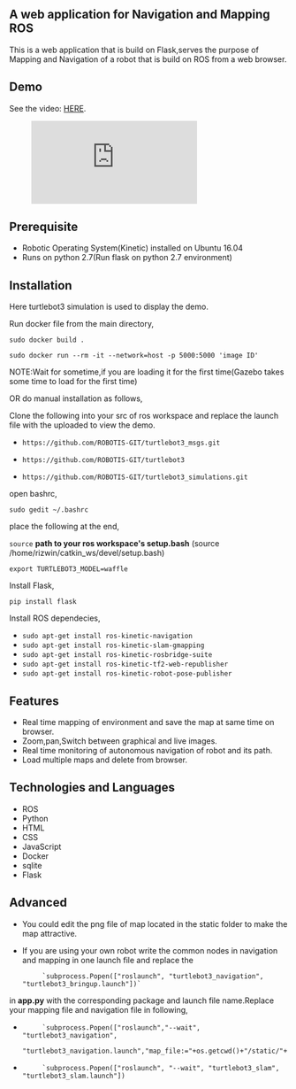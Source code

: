 ## A web application for Navigation and Mapping ROS

This is a web application that is build on Flask,serves the purpose of Mapping and Navigation of a robot that is build on ROS from a web browser.

## Demo

<div class="video-fallback">
  See the video: <a href="https://www.youtube.com/watch?v=JoYOW9LRdLY">HERE</a>.
</div>
<figure class="video-container">
  <iframe src="https://www.youtube.com/watch?v=JoYOW9LRdLY" frameborder="0" allowfullscreen="true"> </iframe>
</figure>


## Prerequisite

- Robotic Operating System(Kinetic) installed on Ubuntu 16.04
- Runs on python 2.7(Run flask on python 2.7 environment)


## Installation
Here turtlebot3 simulation is used to display the demo.

Run docker file from the main directory,

`sudo docker build .`

`sudo docker run --rm -it --network=host -p 5000:5000 'image ID'`

NOTE:Wait for sometime,if you are loading it for the first time(Gazebo takes some time to load for the first time) 

OR do manual installation as follows,

Clone the following into your src of ros workspace and replace the launch file with the uploaded to view the demo.

- `https://github.com/ROBOTIS-GIT/turtlebot3_msgs.git`

- `https://github.com/ROBOTIS-GIT/turtlebot3`

- `https://github.com/ROBOTIS-GIT/turtlebot3_simulations.git`

open bashrc,

`sudo gedit ~/.bashrc`

place the following at the end,

`source` **path to your ros workspace's setup.bash**  (source /home/rizwin/catkin_ws/devel/setup.bash)

`export TURTLEBOT3_MODEL=waffle`

Install Flask,

`pip install flask`

Install ROS dependecies,

- `sudo apt-get install ros-kinetic-navigation`
- `sudo apt-get install ros-kinetic-slam-gmapping`
- `sudo apt-get install ros-kinetic-rosbridge-suite`
- `sudo apt-get install ros-kinetic-tf2-web-republisher`
- `sudo apt-get install ros-kinetic-robot-pose-publisher`
## Features
- Real time mapping of environment and save the map at same time on browser.
- Zoom,pan,Switch between graphical and live images.
- Real time monitoring of autonomous navigation of robot and its path.
- Load multiple maps and delete from browser.


## Technologies and Languages
  - ROS
  - Python
  - HTML
  - CSS
  - JavaScript
  - Docker
  - sqlite
  - Flask
## Advanced
- You could edit the png file of map located in the static folder to make the map attractive.
- If you are using your own robot write the common nodes in navigation and mapping in one launch file and replace the 

           `subprocess.Popen(["roslaunch", "turtlebot3_navigation", "turtlebot3_bringup.launch"])` 

in **app.py** with the corresponding package and launch file name.Replace your mapping file and navigation file in following,

-          `subprocess.Popen(["roslaunch","--wait", "turtlebot3_navigation",            
            "turtlebot3_navigation.launch","map_file:="+os.getcwd()+"/static/"+mapname+".yaml"])`

-          `subprocess.Popen(["roslaunch", "--wait", "turtlebot3_slam", "turtlebot3_slam.launch"])

